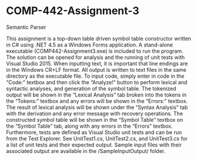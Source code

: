 # COMP-442-Assignment-3
Semantic Parser

This assignment is a top-down table driven symbol table constructor written in C# using .NET 4.5 as a Windows Forms application. A stand-alone executable (COMP442-Assignment3.exe) is included to run the program. The solution can be opened for analysis and the running of unit tests with Visual Studio 2015. When inputting text, it is important that line endings are in the Windows CR+LF format. All output is written to text files in the same directory as the executable file. To input code, simply enter in code in the “Code:” textbox and then click the “Analyze!” button to perform lexical and syntactic analyses, and generation of the symbol table. The tokenized output will be shown in the “Lexical Analysis” tab broken into the tokens in the “Tokens:” textbox and any errors will be shown in the “Errors:” textbox. The result of lexical analysis will be shown under the “Syntax Analysis” tab with the derivation and any error message with recovery operations. The constructed symbol table will be shown in the “Symbol Table” textbox on the “Symbol Table” tab, along with any errors in the “Errors” textbox. Furthermore, tests are defined as Visual Studio unit tests and can be run from the Test Explorer. See UnitTest1.cs, UnitTest2.cs, and UnitTest3.cs for a list of unit tests and their expected output. Sample input files with their associated output are available in the /SampleInputOutput/ folder.